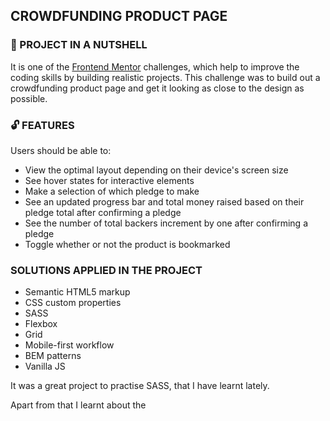 ## CROWDFUNDING PRODUCT PAGE

### :shell: PROJECT IN A NUTSHELL

It is one of the [Frontend Mentor](https://www.frontendmentor.io) challenges, which help to improve the coding skills by building realistic projects.
This challenge was to build out a crowdfunding product page and get it looking as close to the design as possible.

### :unlock: FEATURES 

Users should be able to:

* View the optimal layout depending on their device's screen size
* See hover states for interactive elements
* Make a selection of which pledge to make
* See an updated progress bar and total money raised based on their pledge total after confirming a pledge
* See the number of total backers increment by one after confirming a pledge
* Toggle whether or not the product is bookmarked

###  SOLUTIONS APPLIED IN THE PROJECT

* Semantic HTML5 markup
* CSS custom properties
* SASS
* Flexbox
* Grid
* Mobile-first workflow
* BEM patterns
* Vanilla JS

It was a great project to practise SASS, that I have learnt lately. 

Apart from that I learnt about the <dialog> tag and applied it the modals/popups within this project. 
Further, I used the showmodal() method to open my modals. It allowed my to style a ::backdrop pseudo-element.
With the close() method I made it possible to close the modals.
This video from [Kevin Powell](https://www.youtube.com/watch?v=TAB_v6yBXIE&t=303s) was my source of knowledge.

Moreover, I refreshed my knowledge on grid and grid-template-areas.

I also learnt, how to use media queries in JS and how to convert strings with "," to numbers and vice versa.
(toLocaleString("en-IN") & .replace(/,/g, ''))


###  SOLUTIONS I STILL WANT TO ADD 

* I would like to some more transitions for modals
* During working on this project I found out that @import in SASS is an outdated practice already and I should use @use and @forward so in my next project I am definitely going to use them!

### :boom: PROJECT LIVE 

![Bamboo](https://user-images.githubusercontent.com/83141358/224510905-af743441-4c4a-4cf3-9e5c-7f7903c0f11f.png)

https://magdanolde.github.io/Crowdfunding-product-page/


### 💻 TECHNOLOGIES

![HTML5](https://img.shields.io/badge/html5-%23E34F26.svg?style=for-the-badge&logo=html5&logoColor=white)
![SASS](https://img.shields.io/badge/SASS-hotpink.svg?style=for-the-badge&logo=SASS&logoColor=white)
![JavaScript](https://img.shields.io/badge/javascript-%23323330.svg?style=for-the-badge&logo=javascript&logoColor=%23F7DF1E)

### 🤝 SPECIALTHANKS

Thanks to [Frontend Mentor](https://www.frontendmentor.io) - for providing me with this task.
